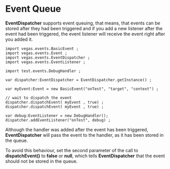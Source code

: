 # Event Queue #

**EventDispatcher** supports event queuing, that means, that events can be stored after they had been triggered and if you add a new listener after the event had been triggered, the event listener will receive the event right after you added it.

```
import vegas.events.BasicEvent ;
import vegas.events.Event ;
import vegas.events.EventDispatcher ;
import vegas.events.EventListener ;

import test.events.DebugHandler ;

var dispatcher:EventDispatcher = EventDispatcher.getInstance() ;

var myEvent:Event = new BasicEvent("onTest", "target", "context") ;

// wait to dispatch the event
dispatcher.dispatchEvent( myEvent , true) ;
dispatcher.dispatchEvent( myEvent , true) ;

var debug:EventListener = new DebugHandler();
dispatcher.addEventListener("onTest", debug) ;
```

Although the handler was added after the event has been triggered, **EventDispatcher** will pass the event to the handler, as it has been stored in the queue.

To avoid this behaviour, set the second parameter of the call to **dispatchEvent()** to **false** or **null**, which tells **EventDispatcher** that the event should not be stored in the queue.